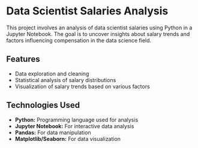 # Data Scientist Salaries Analysis

This project involves an analysis of data scientist salaries using Python in a Jupyter Notebook. The goal is to uncover insights about salary trends and factors influencing compensation in the data science field.

## Features

- Data exploration and cleaning
- Statistical analysis of salary distributions
- Visualization of salary trends based on various factors

## Technologies Used

- **Python:** Programming language used for analysis
- **Jupyter Notebook:** For interactive data analysis
- **Pandas:** For data manipulation
- **Matplotlib/Seaborn:** For data visualization

